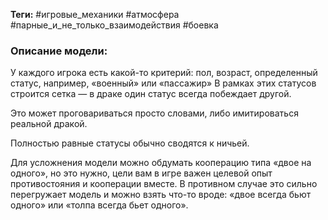 **Теги:** #игровые_механики #атмосфера #парные_и_не_только_взаимодействия #боевка
### Описание модели:
У каждого игрока есть какой-то критерий: пол, возраст, определенный статус, например, «военный» или «пассажир» В рамках этих статусов строится сетка — в драке один статус всегда побеждает другой. 

Это может проговариваться просто словами, либо имитироваться реальной дракой. 

Полностью равные статусы обычно сводятся к ничьей.

Для усложнения модели можно обдумать кооперацию типа «двое на одного», но это нужно, цели вам в игре важен целевой опыт противостояния и кооперации вместе. В противном случае это сильно перегружает модель и можно взять что-то вроде: «двое всегда бьют одного» или «толпа всегда бьет одного».